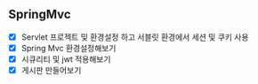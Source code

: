 ## SpringMvc
* [x] Servlet 프로젝트 및 환경설정 하고 서블릿 환경에서 세션 및 쿠키 사용
* [x] Spring Mvc 환경설정해보기
* [x] 시큐리티 및 jwt 적용해보기
* [x] 게시판 만들어보기